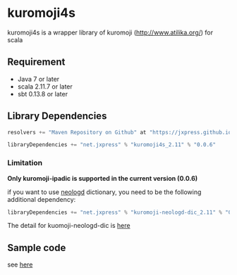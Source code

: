 # kuromoji4s 

kuromoji4s is a wrapper library of kuromoji (http://www.atilika.org/) for scala 

## Requirement

* Java 7 or later
* scala 2.11.7 or later
* sbt 0.13.8 or later

## Library Dependencies

```build.sbt
resolvers += "Maven Repository on Github" at "https://jxpress.github.io/mvnrepos/"

libraryDependencies += "net.jxpress" % "kuromoji4s_2.11" % "0.0.6"
```

### Limitation

**Only kuromoji-ipadic is supported in the current version (0.0.6)**

if you want to use [neologd](https://github.com/neologd/mecab-ipadic-neologd) dictionary, you need to be the following additional dependency: 

```build.sbt
libraryDependencies += "net.jxpress" % "kuromoji-neologd-dic_2.11" % "0.9.0"  from "https://github.com/jxpress/kuromoji-neologd-dic/releases/download/0.9.0/kuromoji-neologd-dic_2.11-0.0.9.jar"
```

The detail for kuomoji-neologd-dic is [here](https://github.com/jxpress/kuromoji-neologd-dic) 

## Sample code 

see [here](https://github.com/jxpress/kuromoji4s/blob/master/src/test/scala/net/jxpress/kuromoji4s/ipadic/Sample.scala)

